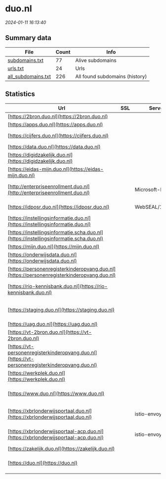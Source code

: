 # duo.nl
*2024-01-11 16:13:40*
## Summary data
| File       | Count | Info |
|------------|-------|------|
|[subdomains.txt](/data/duo.nl/subdomains.txt)|77|Alive subdomains|
|[urls.txt](/data/duo.nl/urls.txt)|24|Urls|
|[all_subdomains.txt](/data/duo.nl/all_subdomains.txt)|226|All found subdomains (history)|
## Statistics
| Url | SSL | Server | Cookie | HSTS | CSP | XFO | XXP | RP | Tech |Title |
|------------|-------|------|------|------|------|------|------|------|------|------|
|[https://2bron.duo.nl](https://2bron.duo.nl)| || | | | | | :white_check_mark: |||
|[https://apps.duo.nl](https://apps.duo.nl)| || |:white_check_mark: | | :white_check_mark: | :white_check_mark: | :white_check_mark: |HSTS|apps.duo.nl|
|[https://cijfers.duo.nl](https://cijfers.duo.nl)| || |:white_check_mark: | | :white_check_mark: | :white_check_mark: | :white_check_mark: |HSTS|403 - Forbidden:...|
|[https://data.duo.nl](https://data.duo.nl)| || |:white_check_mark: |:warning: | :white_check_mark: | :white_check_mark: | :white_check_mark: |||
|[https://digidzakelijk.duo.nl](https://digidzakelijk.duo.nl)| ||:white_check_mark: |:white_check_mark: | | :white_check_mark: | :white_check_mark: | :white_check_mark: |HSTS|Inloggen - Mijn...|
|[https://eidas-mijn.duo.nl](https://eidas-mijn.duo.nl)| ||:white_check_mark: |:white_check_mark: | | :white_check_mark: | :white_check_mark: | :white_check_mark: |HSTS||
|[http://enterpriseenrollment.duo.nl](http://enterpriseenrollment.duo.nl)| |Microsoft-IIS/10...| | | | | | :white_check_mark: |IIS:10.0 Microsoft ASP.NET Windows Server|Document Moved|
|[https://idposr.duo.nl](https://idposr.duo.nl)| |WebSEAL/10.0.6.0| |:white_check_mark: | | :white_check_mark: | :white_check_mark: | :white_check_mark: |HSTS|Moved Temporaril...|
|[https://instellingsinformatie.duo.nl](https://instellingsinformatie.duo.nl)| ||:white_check_mark: |:white_check_mark: |:warning: | :white_check_mark: | :white_check_mark: | :white_check_mark: |HSTS Microsoft ASP.NET|Document Moved|
|[https://instellingsinformatie.scha.duo.nl](https://instellingsinformatie.scha.duo.nl)| || | | | | | :white_check_mark: |HSTS Microsoft ASP.NET:4.0.30319|Object moved|
|[https://mijn.duo.nl](https://mijn.duo.nl)| || |:white_check_mark: |:warning: | :white_check_mark: | :white_check_mark: | :white_check_mark: |||
|[https://onderwijsdata.duo.nl](https://onderwijsdata.duo.nl)| || |:white_check_mark: |:warning: | :white_check_mark: | :white_check_mark: | :white_check_mark: |HSTS||
|[https://personenregisterkinderopvang.duo.nl](https://personenregisterkinderopvang.duo.nl)| || |:white_check_mark: | :white_check_mark:| :white_check_mark: | :white_check_mark: | :white_check_mark: |HSTS|Personenregister...|
|[https://rio-kennisbank.duo.nl](https://rio-kennisbank.duo.nl)| ||:white_check_mark: |:white_check_mark: |:warning: | :white_check_mark: | :white_check_mark: | :white_check_mark: |Google Tag Manager HSTS Java|Kennisbank|
|[https://staging.duo.nl](https://staging.duo.nl)| || |:white_check_mark: |:warning: | :white_check_mark: | :white_check_mark: | :white_check_mark: |Amazon S3 Amazon Web Services HSTS Java||
|[https://uag.duo.nl](https://uag.duo.nl)| ||:white_check_mark: |:white_check_mark: |:warning: | :white_check_mark: | :white_check_mark: | :white_check_mark: |HSTS Java|VMware Horizon|
|[https://vt-2bron.duo.nl](https://vt-2bron.duo.nl)| || | | | | | :white_check_mark: |||
|[https://vt-personenregisterkinderopvang.duo.nl](https://vt-personenregisterkinderopvang.duo.nl)| || |:white_check_mark: | :white_check_mark:| :white_check_mark: | :white_check_mark: | :white_check_mark: |HSTS|Personenregister...|
|[https://werkplek.duo.nl](https://werkplek.duo.nl)| ||:white_check_mark: |:white_check_mark: |:warning: | :white_check_mark: | :white_check_mark: | :white_check_mark: |HSTS Java|VMware Horizon|
|[https://www.duo.nl](https://www.duo.nl)| || |:white_check_mark: |:warning: | :white_check_mark: | :white_check_mark: | :white_check_mark: |Amazon S3 Amazon Web Services HSTS Java||
|[https://xbrlonderwijsportaal.duo.nl](https://xbrlonderwijsportaal.duo.nl)| |istio-envoy| | | | | | :white_check_mark: |Amazon Web Services Envoy HSTS|Serviceportaal|
|[https://xbrlonderwijsportaal-acp.duo.nl](https://xbrlonderwijsportaal-acp.duo.nl)| |istio-envoy| |:white_check_mark: |:warning: | :white_check_mark: | :white_check_mark: | :white_check_mark: |Amazon Web Services Envoy HSTS|Serviceportaal|
|[https://zakelijk.duo.nl](https://zakelijk.duo.nl)| || |:white_check_mark: | | :white_check_mark: | :white_check_mark: | :white_check_mark: |HSTS|zakelijk.duo.nl|
|[https://duo.nl](https://duo.nl)| || |:white_check_mark: |:warning: | :white_check_mark: | :white_check_mark: | :white_check_mark: |Amazon S3 Amazon Web Services HSTS Java||